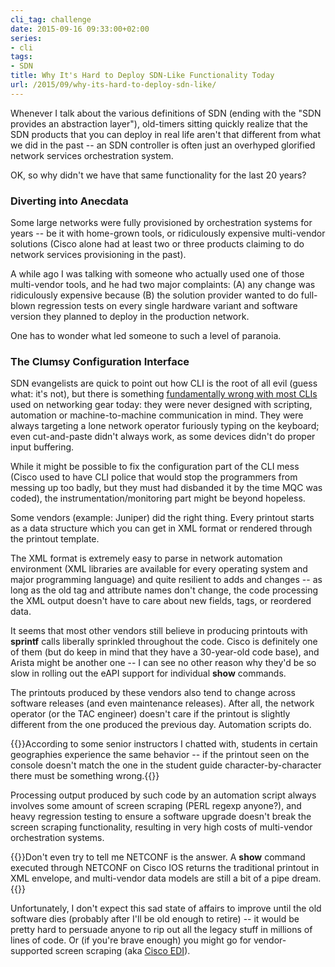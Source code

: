 ```yaml
---
cli_tag: challenge
date: 2015-09-16 09:33:00+02:00
series:
- cli
tags:
- SDN
title: Why It's Hard to Deploy SDN-Like Functionality Today
url: /2015/09/why-its-hard-to-deploy-sdn-like/
---
```

Whenever I talk about the various definitions of SDN (ending with the "SDN provides an abstraction layer"), old-timers sitting quickly realize that the SDN products that you can deploy in real life aren't that different from what we did in the past -- an SDN controller is often just an overhyped glorified network services orchestration system.

OK, so why didn't we have that same functionality for the last 20 years?
<!--more-->
### Diverting into Anecdata

Some large networks were fully provisioned by orchestration systems for years -- be it with home-grown tools, or ridiculously expensive multi-vendor solutions (Cisco alone had at least two or three products claiming to do network services provisioning in the past).

A while ago I was talking with someone who actually used one of those multi-vendor tools, and he had two major complaints: (A) any change was ridiculously expensive because (B) the solution provider wanted to do full-blown regression tests on every single hardware variant and software version they planned to deploy in the production network.

One has to wonder what led someone to such a level of paranoia.

### The Clumsy Configuration Interface

SDN evangelists are quick to point out how CLI is the root of all evil (guess what: it's not), but there is something [fundamentally wrong with most CLIs](/2014/02/is-cli-in-my-way-or-is-it-just-symptom/) used on networking gear today: they were never designed with scripting, automation or machine-to-machine communication in mind. They were always targeting a lone network operator furiously typing on the keyboard; even cut-and-paste didn't always work, as some devices didn't do proper input buffering.

While it might be possible to fix the configuration part of the CLI mess (Cisco used to have CLI police that would stop the programmers from messing up too badly, but they must had disbanded it by the time MQC was coded), the instrumentation/monitoring part might be beyond hopeless.

Some vendors (example: Juniper) did the right thing. Every printout starts as a data structure which you can get in XML format or rendered through the printout template.

The XML format is extremely easy to parse in network automation environment (XML libraries are available for every operating system and major programming language) and quite resilient to adds and changes -- as long as the old tag and attribute names don't change, the code processing the XML output doesn't have to care about new fields, tags, or reordered data.

It seems that most other vendors still believe in producing printouts with **sprintf** calls liberally sprinkled throughout the code. Cisco is definitely one of them (but do keep in mind that they have a 30-year-old code base), and Arista might be another one -- I can see no other reason why they'd be so slow in rolling out the eAPI support for individual **show** commands.

The printouts produced by these vendors also tend to change across software releases (and even maintenance releases). After all, the network operator (or the TAC engineer) doesn't care if the printout is slightly different from the one produced the previous day. Automation scripts do.

{{<note>}}According to some senior instructors I chatted with, students in certain geographies experience the same behavior -- if the printout seen on the console doesn't match the one in the student guide character-by-character there must be something wrong.{{</note>}}

Processing output produced by such code by an automation script always involves some amount of screen scraping (PERL regexp anyone?), and heavy regression testing to ensure a software upgrade doesn't break the screen scraping functionality, resulting in very high costs of multi-vendor orchestration systems.

{{<note warn>}}Don't even try to tell me NETCONF is the answer. A **show** command executed through NETCONF on Cisco IOS returns the traditional printout in XML envelope, and multi-vendor data models are still a bit of a pipe dream.{{</note>}}

Unfortunately, I don't expect this sad state of affairs to improve until the old software dies (probably after I'll be old enough to retire) -- it would be pretty hard to persuade anyone to rip out all the legacy stuff in millions of lines of code. Or (if you're brave enough) you might go for vendor-supported screen scraping (aka [Cisco EDI](http://www.cisco.com/c/en/us/products/cloud-systems-management/enhanced-device-interface/index.html)).
